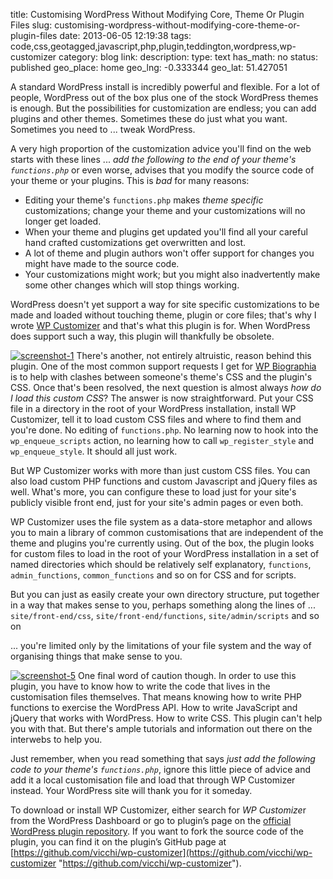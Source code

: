 title: Customising WordPress Without Modifying Core, Theme Or Plugin Files
slug: customising-wordpress-without-modifying-core-theme-or-plugin-files
date: 2013-06-05 12:19:38
tags: code,css,geotagged,javascript,php,plugin,teddington,wordpress,wp-customizer
category: blog
link: 
description: 
type: text
has_math: no
status: published
geo_place: home
geo_lng: -0.333344
geo_lat: 51.427051

A standard WordPress install is incredibly powerful and flexible. For a lot of people, WordPress out of the box plus one of the stock WordPress themes is enough. But the possibilities for customization are endless; you can add plugins and other themes. Sometimes these do just what you want. Sometimes you need to ... tweak WordPress.

A very high proportion of the customization advice you'll find on the web starts with these lines ... *add the following to the end of your theme's `functions.php`* or even worse, advises that you modify the source code of your theme or your plugins. This is *bad* for many reasons:


* Editing your theme's `functions.php` makes *theme specific* customizations; change your theme and your customizations will no longer get loaded.
* When your theme and plugins get updated you'll find all your careful hand crafted customizations get overwritten and lost.
* A lot of theme and plugin authors won't offer support for changes you might have made to the source code.
* Your customizations might work; but you might also inadvertently make some other changes which will stop things working.


WordPress doesn't yet support a way for site specific customizations to be made and loaded without touching theme, plugin or core files; that's why I wrote [WP Customizer](/pages/codeage/wp-customizer/ "/pages/codeage/wp-customizer/") and that's what this plugin is for. When WordPress does support such a way, this plugin will thankfully be obsolete.

<!-- TEASER_END -->

[![screenshot-1](/wp-content/uploads/2013/06/screenshot-1-1024x559.jpg)](/wp-content/uploads/2013/06/screenshot-1.jpg "/wp-content/uploads/2013/06/screenshot-1.jpg")
There's another, not entirely altruistic, reason behind this plugin. One of the most common support requests I get for [WP Biographia](/pages/codeage/wp-biographia/ "/pages/codeage/wp-biographia/") is to help with clashes between someone's theme's CSS and the plugin's CSS. Once that's been resolved, the next question is almost always *how do I load this custom CSS*? The answer is now straightforward. Put your CSS file in a directory in the root of your WordPress installation, install WP Customizer, tell it to load custom CSS files and where to find them and you're done. No editing of `functions.php`. No learning now to hook into the `wp_enqueue_scripts` action, no learning how to call `wp_register_style` and `wp_enqueue_style`. It should all just work.


But WP Customizer works with more than just custom CSS files. You can also load custom PHP functions and custom Javascript and jQuery files as well. What's more, you can configure these to load just for your site's publicly visible front end, just for your site's admin pages or even both.


WP Customizer uses the file system as a data-store metaphor and allows you to main a library of common customisations that are independent of the theme and plugins you're currently using. Out of the box, the plugin looks for custom files to load in the root of your WordPress installation in a set of named directories which should be relatively self explanatory, `functions`, `admin_functions`, `common_functions` and so on for CSS and for scripts.


But you can just as easily create your own directory structure, put together in a way that makes sense to you, perhaps something along the lines of ... `site/front-end/css`, `site/front-end/functions`, `site/admin/scripts` and so on


... you're limited only by the limitations of your file system and the way of organising things that make sense to you.


[![screenshot-5](/wp-content/uploads/2013/06/screenshot-5-1024x765.jpg)](/wp-content/uploads/2013/06/screenshot-5.jpg "/wp-content/uploads/2013/06/screenshot-5.jpg")
One final word of caution though. In order to use this plugin, you have to know how to write the code that lives in the customisation files themselves. That means knowing how to write PHP functions to exercise the WordPress API. How to write JavaScript and jQuery that works with WordPress. How to write CSS. This plugin can't help you with that. But there's ample tutorials and information out there on the interwebs to help you.


Just remember, when you read something that says *just add the following code to your theme's `functions.php`*, ignore this little piece of advice and add it a local customisation file and load that through WP Customizer instead. Your WordPress site will thank you for it someday.


To download or install WP Customizer, either search for *WP Customize*r from the WordPress Dashboard or go to plugin’s page on the [official WordPress plugin repository](https://wordpress.org/plugins/wp-customizer/ "https://wordpress.org/plugins/wp-customizer/"). If you want to fork the source code of the plugin, you can find it on the plugin’s GitHub page at [https://github.com/vicchi/wp-customizer](https://github.com/vicchi/wp-customizer "https://github.com/vicchi/wp-customizer").





